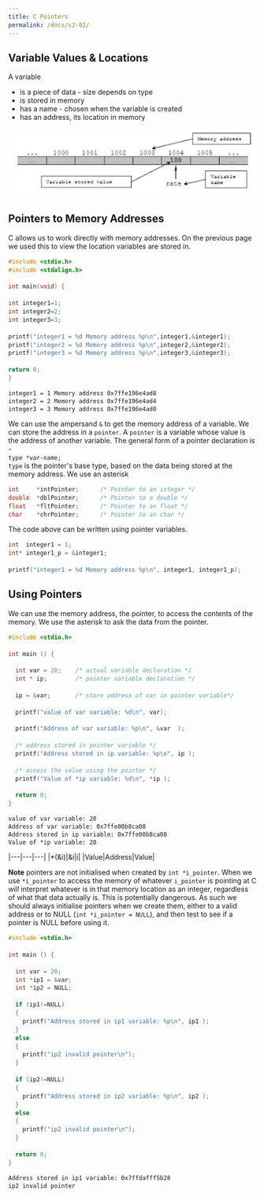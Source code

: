 ```yaml
---
title: C Pointers
permalink: /docs/c2-02/
---
```


## Variable Values & Locations

A variable 
* is a piece of data - size depends on type
* is stored in memory
* has a name - chosen when the variable is created
* has an address, its location in memory

<centre><img src="/assets/img/topic3/varinmem.png" alt="Variables, values, address in memory"></centre>

## Pointers to Memory Addresses

C allows us to work directly with memory addresses. On the previous page we used this to view the location variables are stored in.  

```c
#include <stdio.h>
#include <stdalign.h>

int main(void) {

int integer1=1;
int integer2=2;
int integer3=3;

printf("integer1 = %d Memory address %p\n",integer1,&integer1);
printf("integer2 = %d Memory address %p\n",integer2,&integer2);
printf("integer3 = %d Memory address %p\n",integer3,&integer3);

return 0;
}
```

```console
integer1 = 1 Memory address 0x7ffe196e4ad8
integer2 = 2 Memory address 0x7ffe196e4ad4
integer3 = 3 Memory address 0x7ffe196e4ad0
```

We can use the ampersand `&` to get the memory address of a variable. We can store the address in a `pointer`. A `pointer` is a variable whose value is the address of another variable. The general form of a pointer declaration is -  
`type *var-name;`  
`type` is the pointer's base type, based on the data being stored at the memory address. We use an asterisk 

```c
int     *intPointer;      /* Pointer to an integer */
double  *dblPointer;      /* Pointer to a double */
float   *fltPointer;      /* Pointer to an float */
char    *chrPointer;      /* Pointer to an char */
```

The code above can be written using pointer variables.

```c
int  integer1 = 1;
int* integer1_p = &integer1;

printf("integer1 = %d Memory address %p\n", integer1, integer1_p);
```

## Using Pointers

We can use the memory address, the pointer, to access the contents of the memory. We use the asterisk to ask the data from the pointer. 

```c
#include <stdio.h>

int main () {

  int var = 20;    /* actual variable declaration */
  int * ip;        /* pointer variable declaration */

  ip = &var;       /* store address of var in pointer variable*/

  printf("value of var variable: %d\n", var);

  printf("Address of var variable: %p\n", &var  );

  /* address stored in pointer variable */
  printf("Address stored in ip variable: %p\n", ip );

  /* access the value using the pointer */
  printf("Value of *ip variable: %d\n", *ip );

  return 0;
}
```

```console
value of var variable: 20
Address of var variable: 0x7ffe00b8ca08
Address stored in ip variable: 0x7ffe00b8ca08
Value of *ip variable: 20
```

|---|---|---|
|*(&i)|&i|i|
|Value|Address|Value|



**Note** pointers are not initialised when created by `int *i_pointer`. When we use `*i_pointer` to access the memory of whatever `i_pointer` is pointing at C *will* interpret whatever is in that memory location as an integer, regardless of what that data actually is. This is potentially dangerous. As such we should always initialise pointers when we create them, either to a valid address or to NULL (`int *i_pointer = NULL`), and then test to see if a pointer is NULL before using it. 

```c
#include <stdio.h>

int main () {

  int var = 20;       
  int *ip1 = &var;    
  int *ip2 = NULL;

  if (ip1!=NULL)
  {
    printf("Address stored in ip1 variable: %p\n", ip1 );
  }
  else
  {
    printf("ip2 invalid pointer\n");
  }

  if (ip2!=NULL)
  {
    printf("Address stored in ip2 variable: %p\n", ip2 );
  }
  else
  {
    printf("ip2 invalid pointer\n");
  }

  return 0;
}
```

```console
Address stored in ip1 variable: 0x7ffdafff5b28
ip2 invalid pointer
```


